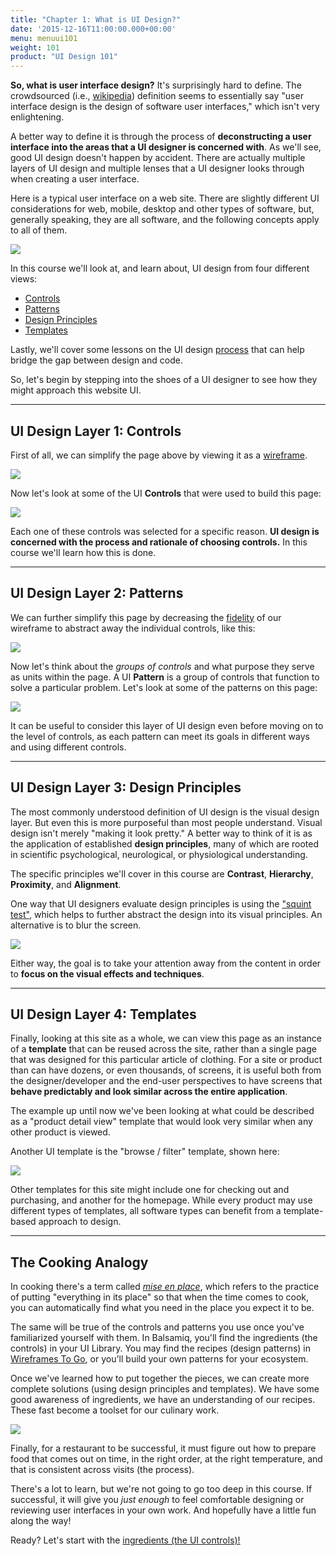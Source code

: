 ```yaml
---
title: "Chapter 1: What is UI Design?"
date: '2015-12-16T11:00:00.000+00:00'
menu: menuui101
weight: 101
product: "UI Design 101"
---
```


**So, what is user interface design?** It's surprisingly hard to define. The crowdsourced (i.e., [wikipedia](https://en.wikipedia.org/wiki/User_interface_design)) definition seems to essentially say "user interface design is the design of software user interfaces," which isn't very enlightening.

A better way to define it is through the process of **deconstructing a user interface into the areas that a UI designer is concerned with**. As we'll see, good UI design doesn't happen by accident. There are actually multiple layers of UI design and multiple lenses that a UI designer looks through when creating a user interface.

Here is a typical user interface on a web site. There are slightly different UI considerations for web, mobile, desktop and other types of software, but, generally speaking, they are all software, and the following concepts apply to all of them.

![](//media.balsamiq.com/img/support/ui101/intro/final.png)

In this course we'll look at, and learn about, UI design from four different views:

*   [Controls](../controls/)
*   [Patterns](../patterns/)
*   [Design Principles](../principles/)
*   [Templates](../templates/)

Lastly, we'll cover some lessons on the UI design [process](../process) that can help bridge the gap between design and code.

So, let's begin by stepping into the shoes of a UI designer to see how they might approach this website UI.

--- 

## UI Design Layer 1: Controls

First of all, we can simplify the page above by viewing it as a [wireframe](https://support.balsamiq.com/resources/whatarewireframes/).

![](//media.balsamiq.com/img/support/ui101/intro/wirefame.png)

  

Now let's look at some of the UI **Controls** that were used to build this page:

![](//media.balsamiq.com/img/support/ui101/intro/controls.png)

Each one of these controls was selected for a specific reason. **UI design is concerned with the process and rationale of choosing controls.** In this course we'll learn how this is done.

---

## UI Design Layer 2: Patterns

We can further simplify this page by decreasing the [fidelity](http://konigi.com/uiref/wireframes/) of our wireframe to abstract away the individual controls, like this:

![](//media.balsamiq.com/img/support/ui101/intro/sketch.png)

Now let's think about the *groups of controls* and what purpose they serve as units within the page. A UI **Pattern** is a group of controls that function to solve a particular problem. Let's look at some of the patterns on this page:

![](//media.balsamiq.com/img/support/ui101/intro/patterns-sketch.png)

It can be useful to consider this layer of UI design even before moving on to the level of controls, as each pattern can meet its goals in different ways and using different controls.

---

## UI Design Layer 3: Design Principles

The most commonly understood definition of UI design is the visual design layer. But even this is more purposeful than most people understand. Visual design isn't merely "making it look pretty." A better way to think of it is as the application of established **design principles**, many of which are rooted in scientific psychological, neurological, or physiological understanding.

The specific principles we'll cover in this course are **Contrast**, **Hierarchy**, **Proximity**, and **Alignment**.

One way that UI designers evaluate design principles is using the ["squint test"](http://blog.usabilla.com/the-squint-test-how-quick-exposure-to-design-can-reveal-its-flaws/), which helps to further abstract the design into its visual principles. An alternative is to blur the screen.

![](//media.balsamiq.com/img/support/ui101/intro/final-blur.png)

Either way, the goal is to take your attention away from the content in order to **focus on the visual effects and techniques**.

---

## UI Design Layer 4: Templates

Finally, looking at this site as a whole, we can view this page as an instance of a **template** that can be reused across the site, rather than a single page that was designed for this particular article of clothing. For a site or product than can have dozens, or even thousands, of screens, it is useful both from the designer/developer and the end-user perspectives to have screens that **behave predictably and look similar across the entire application**. 

The example up until now we've been looking at what could be described as a "product detail view" template that would look very similar when any other product is viewed. 

Another UI template is the "browse / filter" template, shown here:

![](//media.balsamiq.com/img/support/ui101/intro/browsepage-final.jpg)

Other templates for this site might include one for checking out and purchasing, and another for the homepage. While every product may use different types of templates, all software types can benefit from a template-based approach to design.

---

## The Cooking Analogy

In cooking there's a term called [*mise en place*](https://en.wikipedia.org/wiki/Mise_en_place), which refers to the practice of putting "everything in its place" so that when the time comes to cook, you can automatically find what you need in the place you expect it to be.

The same will be true of the controls and patterns you use once you've familiarized yourself with them. In Balsamiq, you'll find the ingredients (the controls) in your UI Library. You may find the recipes (design patterns) in [Wireframes To Go](https://wireframestogo.com/), or you'll build your own patterns for your ecosystem.

Once we've learned how to put together the pieces, we can create more complete solutions (using design principles and templates). We have some good awareness of ingredients, we have an understanding of our recipes. These fast become a toolset for our culinary work.

![](//media.balsamiq.com/img/support/ui101/intro/cooking-analogy.png)

Finally, for a restaurant to be successful, it must figure out how to prepare food that comes out on time, in the right order, at the right temperature, and that is consistent across visits (the process).

There's a lot to learn, but we're not going to go too deep in this course. If successful, it will give you _just enough_ to feel comfortable designing or reviewing user interfaces in your own work. And hopefully have a little fun along the way!

Ready? Let's start with the [ingredients (the UI controls)!](../controls/)